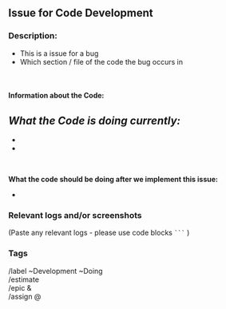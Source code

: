 ## __Issue for Code Development__
### Description: 
<!-- Please bullet point below what the bug involves -->
- This is a issue for a bug
- Which section / file of the code the bug occurs in 

<br>

#### __Information about the Code:__
_What the Code is doing currently:_  
-  
-  
-   
<br>

__What the code should be doing after we implement this issue:__ 
<!-- The first line is an example of how this section should be filled in. Please remove the example  -->
- 



### Relevant logs and/or screenshots

(Paste any relevant logs - please use code blocks ```` ``` ```` )
<br>

### __Tags__
<!-- Please fill in this section accordingly. Make sure that you copy and paste this section into the comments section below in the issue template -->

/label ~Development ~Doing <br>
/estimate <!--Put in the time --> <br>
/epic &<!--Put in epic here - this should autofill--><br>
/assign @<!--put author's tag here--> <br>

